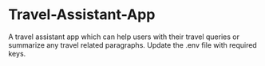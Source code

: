 # Travel-Assistant-App
A travel assistant app which can help users with their travel queries or summarize any travel related paragraphs. Update the .env file with required keys.
